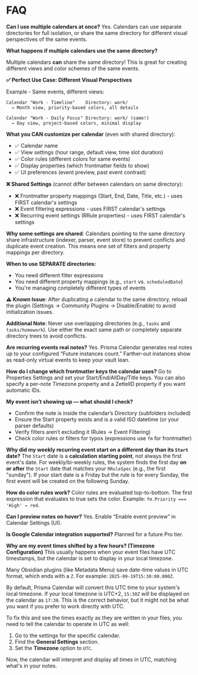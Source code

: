 # FAQ

**Can I use multiple calendars at once?**
Yes. Calendars can use separate directories for full isolation, or share the same directory for different visual perspectives of the same events.

**What happens if multiple calendars use the same directory?**

Multiple calendars **can** share the same directory! This is great for creating different views and color schemes of the same events.

**✅ Perfect Use Case: Different Visual Perspectives**

Example - Same events, different views:
```
Calendar "Work - Timeline"    Directory: work/
  → Month view, priority-based colors, all details

Calendar "Work - Daily Focus" Directory: work/ (same!)
  → Day view, project-based colors, minimal display
```

**What you CAN customize per calendar** (even with shared directory):
- ✅ Calendar name
- ✅ View settings (hour range, default view, time slot duration)
- ✅ Color rules (different colors for same events)
- ✅ Display properties (which frontmatter fields to show)
- ✅ UI preferences (event preview, past event contrast)

**❌ Shared Settings** (cannot differ between calendars on same directory):
- ❌ Frontmatter property mappings (Start, End, Date, Title, etc.) - uses FIRST calendar's settings
- ❌ Event filtering expressions - uses FIRST calendar's settings
- ❌ Recurring event settings (RRule properties) - uses FIRST calendar's settings

**Why some settings are shared**: Calendars pointing to the same directory share infrastructure (indexer, parser, event store) to prevent conflicts and duplicate event creation. This means one set of filters and property mappings per directory.

**When to use SEPARATE directories:**
- You need different filter expressions
- You need different property mappings (e.g., `start` vs. `scheduledDate`)
- You're managing completely different types of events

**⚠️ Known Issue**: After duplicating a calendar to the same directory, reload the plugin (Settings → Community Plugins → Disable/Enable) to avoid initialization issues.

**Additional Note**: Never use overlapping directories (e.g., `tasks` and `tasks/homework`). Use either the exact same path or completely separate directory trees to avoid conflicts.

**Are recurring events real notes?**
Yes. Prisma Calendar generates real notes up to your configured “Future instances count.” Farther-out instances show as read-only virtual events to keep your vault lean.

**How do I change which frontmatter keys the calendar uses?**
Go to Properties Settings and set your Start/End/AllDay/Title keys. You can also specify a per-note Timezone property and a ZettelID property if you want automatic IDs.

**My event isn’t showing up — what should I check?**
- Confirm the note is inside the calendar’s Directory (subfolders included)
- Ensure the Start property exists and is a valid ISO datetime (or your parser defaults)
- Verify filters aren’t excluding it (Rules → Event Filtering)
- Check color rules or filters for typos (expressions use `fm` for frontmatter)

**Why did my weekly recurring event start on a different day than its `Start` date?**
The `Start` date is a **calculation starting point**, not always the first event's date. For weekly/bi-weekly rules, the system finds the first day **on or after** the `Start` date that matches your `RRuleSpec` (e.g., the first "sunday"). If your start date is a Friday but the rule is for every Sunday, the first event will be created on the following Sunday.

**How do color rules work?**
Color rules are evaluated top-to-bottom. The first expression that evaluates to true sets the color. Example: `fm.Priority === 'High' → red`.

**Can I preview notes on hover?**
Yes. Enable “Enable event preview” in Calendar Settings (UI).

**Is Google Calendar integration supported?**
Planned for a future Pro tier.

**Why are my event times shifted by a few hours? (Timezone Configuration)**
This usually happens when your event files have UTC timestamps, but the calendar is set to display in your local timezone.

Many Obsidian plugins (like Metadata Menu) save date-time values in UTC format, which ends with a `Z`. For example: `2025-09-19T15:30:00.000Z`.

By default, Prisma Calendar will convert this UTC time to your system's local timezone. If your local timezone is UTC+2, `15:30Z` will be displayed on the calendar as `17:30`. This is the correct behavior, but it might not be what you want if you prefer to work directly with UTC.

To fix this and see the times exactly as they are written in your files, you need to tell the calendar to operate in UTC as well:
1. Go to the settings for the specific calendar.
2. Find the **General Settings** section.
3. Set the **Timezone** option to `UTC`.

Now, the calendar will interpret and display all times in UTC, matching what's in your notes.
